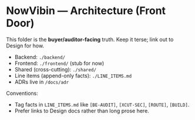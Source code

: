 # NowVibin — Architecture (Front Door)

This folder is the **buyer/auditor-facing** truth. Keep it terse; link out to Design for how.

- Backend: `./backend/`
- Frontend: `./frontend/` (stub for now)
- Shared (cross-cutting): `./shared/`
- Line items (append-only facts): `./LINE_ITEMS.md`
- ADRs live in `/docs/adr`

Conventions:

- Tag facts in `LINE_ITEMS.md` like `[BE-AUDIT]`, `[XCUT-SEC]`, `[ROUTE]`, `[BUILD]`.
- Prefer links to Design docs rather than long prose here.
